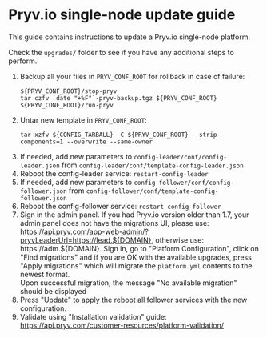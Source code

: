 # Pryv.io single-node update guide

This guide contains instructions to update a Pryv.io single-node platform.

Check the `upgrades/` folder to see if you have any additional steps to perform.

1. Backup all your files in `PRYV_CONF_ROOT` for rollback in case of failure:
   ```
   ${PRYV_CONF_ROOT}/stop-pryv
   tar czfv `date "+%F"`-pryv-backup.tgz ${PRYV_CONF_ROOT}
   ${PRYV_CONF_ROOT}/run-pryv
   ```
2. Untar new template in `PRYV_CONF_ROOT`:
   ```
   tar xzfv ${CONFIG_TARBALL} -C ${PRYV_CONF_ROOT} --strip-components=1 --overwrite --same-owner
   ```  
3. If needed, add new parameters to `config-leader/conf/config-leader.json` from `config-leader/conf/template-config-leader.json`  
4. Reboot the config-leader service: `restart-config-leader` 
5. If needed, add new parameters to `config-follower/conf/config-follower.json` from `config-follower/conf/template-config-follower.json`
6. Reboot the config-follower service: `restart-config-follower`  
7. Sign in the admin panel. If you had Pryv.io version older than 1.7, your admin panel does not have the migrations UI, please use: https://api.pryv.com/app-web-admin/?pryvLeaderUrl=https://lead.${DOMAIN}, otherwise use: https://adm.${DOMAIN}. Sign in, go to "Platform Configuration", click on "Find migrations" and if you are OK with the available upgrades, press "Apply migrations" which will migrate the `platform.yml` contents to the newest format.  
Upon successful migration, the message "No available migration" should be displayed  
8. Press "Update" to apply the reboot all follower services with the new configuration.  
9. Validate using "Installation validation" guide: https://api.pryv.com/customer-resources/platform-validation/  

